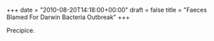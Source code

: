 +++
date = "2010-08-20T14:18:00+00:00"
draft = false
title = "Faeces Blamed For Darwin Bacteria Outbreak"
+++
<p>Precipice.</p> 
